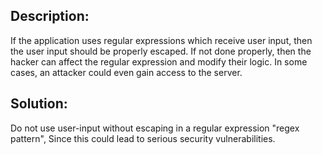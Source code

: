 ## Description:

If the application uses regular expressions which receive user input,
then the user input should be properly escaped.
If not done properly, then the hacker can affect the regular expression and modify their
logic. In some cases, an attacker could even gain access to the server.


## Solution:

Do not use user-input without escaping in a regular expression "regex pattern",
Since this could lead to serious security vulnerabilities.

